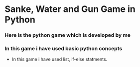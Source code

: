 # Sanke, Water and Gun Game in Python
### Here is the python game which is developed by me
### In this game i have used basic python concepts
- In this game i have used list, if-else statments.
